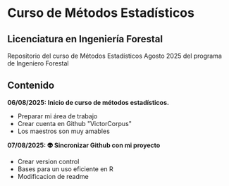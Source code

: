 # Curso de Métodos Estadísticos
## Licenciatura en Ingeniería Forestal

Repositorio del curso de Métodos Estadísticos Agosto 2025 del programa de Ingeniero Forestal

## Contenido

**06/08/2025: Inicio de curso de métodos estadísticos.** 
 + Preparar mi área de trabajo
 + Crear cuenta en Github "VictorCorpus" 
 + Los maestros son muy amables
 
**07/08/2025: :alien: Sincronizar Github con mi proyecto**
 + Crear version control
 + Bases para un uso eficiente en R
 + Modificacion de readme
 